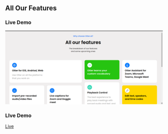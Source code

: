 ## All Our Features
### Live Demo

![screenshot](/public/our-features.png)

### LIve Demo
[Live](https://all-our-features.netlify.app/)